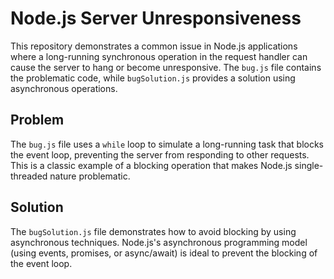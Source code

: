 # Node.js Server Unresponsiveness

This repository demonstrates a common issue in Node.js applications where a long-running synchronous operation in the request handler can cause the server to hang or become unresponsive.  The `bug.js` file contains the problematic code, while `bugSolution.js` provides a solution using asynchronous operations.

## Problem

The `bug.js` file uses a `while` loop to simulate a long-running task that blocks the event loop, preventing the server from responding to other requests.  This is a classic example of a blocking operation that makes Node.js single-threaded nature problematic.

## Solution

The `bugSolution.js` file demonstrates how to avoid blocking by using asynchronous techniques. Node.js's asynchronous programming model (using events, promises, or async/await) is ideal to prevent the blocking of the event loop.
